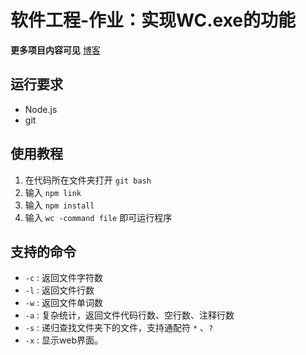 # 软件工程-作业：实现WC.exe的功能

**更多项目内容可见**  [博客](https://www.cnblogs.com/sherlocksy/p/11588216.html)

## 运行要求

- Node.js
- git

## 使用教程

1. 在代码所在文件夹打开   `git bash` 
2. 输入 `npm link`
3. 输入 `npm install`
4. 输入 `wc -command file` 即可运行程序

## 支持的命令

- `-c` : 返回文件字符数
- `-l` : 返回文件行数
- `-w` : 返回文件单词数
- `-a` : 复杂统计，返回文件代码行数、空行数、注释行数
- `-s` : 递归查找文件夹下的文件，支持通配符 `*` 、`?` 
- `-x` : 显示web界面。
